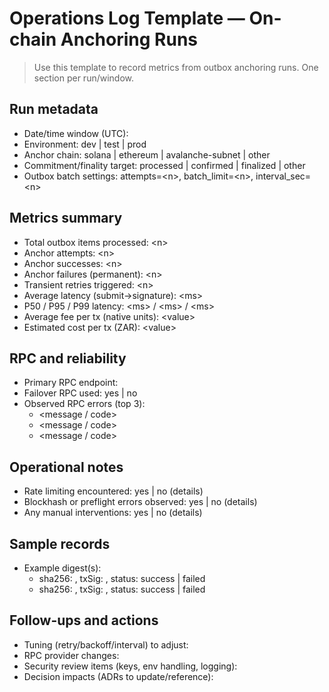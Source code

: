 # Operations Log Template — On-chain Anchoring Runs

> Use this template to record metrics from outbox anchoring runs. One section
> per run/window.

## Run metadata

- Date/time window (UTC):
- Environment: dev | test | prod
- Anchor chain: solana | ethereum | avalanche-subnet | other
- Commitment/finality target: processed | confirmed | finalized | other
- Outbox batch settings: attempts=&lt;n&gt;, batch_limit=&lt;n&gt;,
  interval_sec=&lt;n&gt;

## Metrics summary

- Total outbox items processed: &lt;n&gt;
- Anchor attempts: &lt;n&gt;
- Anchor successes: &lt;n&gt;
- Anchor failures (permanent): &lt;n&gt;
- Transient retries triggered: &lt;n&gt;
- Average latency (submit→signature): &lt;ms&gt;
- P50 / P95 / P99 latency: &lt;ms&gt; / &lt;ms&gt; / &lt;ms&gt;
- Average fee per tx (native units): &lt;value&gt;
- Estimated cost per tx (ZAR): &lt;value&gt;

## RPC and reliability

- Primary RPC endpoint:
- Failover RPC used: yes | no
- Observed RPC errors (top 3):
  - &lt;message / code&gt;
  - &lt;message / code&gt;
  - &lt;message / code&gt;

## Operational notes

- Rate limiting encountered: yes | no (details)
- Blockhash or preflight errors observed: yes | no (details)
- Any manual interventions: yes | no (details)

## Sample records

- Example digest(s):
  - sha256: <hex>, txSig: <signature>, status: success | failed
  - sha256: <hex>, txSig: <signature>, status: success | failed

## Follow-ups and actions

- Tuning (retry/backoff/interval) to adjust:
- RPC provider changes:
- Security review items (keys, env handling, logging):
- Decision impacts (ADRs to update/reference):
